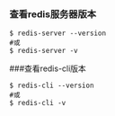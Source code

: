 

### 查看redis服务器版本

```shell
$ redis-server --version
#或
$ redis-server -v
```

###查看redis-cli版本

```shell
$ redis-cli --version
#或
$ redis-cli -v
```

